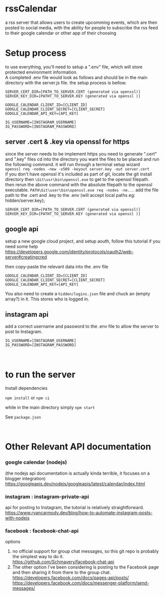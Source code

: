 # rssCalendar
a rss server that allows users to create upcomming events, which are then posted to social media, with the ability for people to subscribe the rss feed to their google calendar or other app of their choosing




# Setup process  
to use everything, you'll need to setup a ".env" file, which will store protected environment information.  
A completed .env file would look as follows and should be in the main directory with the server.js file. the setup process is bellow. 
```
SERVER_CERT_DIR=[PATH_TO_SERVER.CERT (generated via openssl)]
SERVER_KEY_DIR=[PATHT_TO_SERVER.KEY (generated via openssl )]

GOOGLE_CALENDAR_CLIENT_ID=[CLIENT_ID]
GOOGLE_CALENDAR_CLIENT_SECRET=[CLIENT_SECRET]
GOOGLE_CALENDAR_API_KEY=[API_KEY]

IG_USERNAME=[INSTAGRAM_USERNAME]
IG_PASSWORD=[INSTAGRAM_PASSWORD]
```


## server .cert & .key via openssl for https 
since the server needs to be implement https you need to generate ".cert" and ".key" files
cd into the directory you want the files to be placed and run the following command. it will run through a terminal setup wizard  
`openssl req -nodes -new -x509 -keyout server.key -out server.cert`  
if you don't have openssl it's included as part of git, locate the git install directory then
`\Git\usr\bin\openssl.exe` to get to the openssl filepath.  
then rerun the above command with the absolute filepath to the openssl executable. `PATH\Git\user\bin\openssl.exe req -nodes -ne...`
add the file path to the .cert and .key to the .env (will accept local paths eg: hidden/server.key);

```
SERVER_CERT_DIR=[PATH_TO_SERVER.CERT (generated via openssl)]
SERVER_KEY_DIR=[PATHT_TO_SERVER.KEY (generated via openssl )]
```


## google api 
setup a new google cloud project, and setup aouth, follow this tutorial if you need some help 
https://developers.google.com/identity/protocols/oauth2/web-server#creatingcred  

then copy-paste the relevant data into the .env file  
```
GOOGLE_CALENDAR_CLIENT_ID=[CLIENT_ID]
GOOGLE_CALENDAR_CLIENT_SECRET=[CLIENT_SECRET]
GOOGLE_CALENDAR_API_KEY=[API_KEY]
```

You also need to create a `hidden/logins.json` file and chuck an (empty array?) in it.
This stores who is logged in.

## instagram api
add a correct username and password to the .env file to allow the server to post to Instagram.   
```
IG_USERNAME=[INSTAGRAM_USERNAME]
IG_PASSWORD=[INSTAGRAM_PASSWORD]
```

&nbsp;
&nbsp;
&nbsp;
&nbsp;

# to run the server  
Install dependencies

`npm install` or `npm ci`

while in the main directory simply
`npm start`

See `package.json`

  
&nbsp;
&nbsp;
  
# Other Relevant API documentation 
### google calendar (nodejs)
  (the nodejs api documentation is actually kinda terrible, it focuses on a blogger integration)  
  https://googleapis.dev/nodejs/googleapis/latest/calendar/index.html

### instagram : instagram-private-api 
  api for posting to Instagram, the tutorial is relatively straightforward.  
  https://www.ryancarmody.dev/blog/how-to-automate-instagram-posts-with-nodejs

### facebook : facebook-chat-api
options  
1. no official support for group chat messages, so this git repo is probably the simplest way to do it.   
  https://github.com/Schmavery/facebook-chat-api  
2. The other option I've been considering is posting to the Facebook page and then sharing it from there to the group chat. 
  https://developers.facebook.com/docs/pages-api/posts/  
  https://developers.facebook.com/docs/messenger-platform/send-messages/
  
